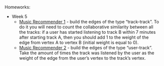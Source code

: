 Homeworks:
* Week 5
  * [Music Recommender 1](https://github.com/badzhafarov/Coursera-Big-Data-for-Data-Engineers/blob/master/Big%20Data%20Analysis/recommender1.ipynb) - build the edges of the type “track-track”. To do it you will need to count the collaborative similarity between all the tracks: if a user has started listening to track B within 7 minutes after starting track A, then you should add 1 to the weight of the edge from vertex A to vertex B (initial weight is equal to 0).
  * [Music Recommender 2](https://github.com/badzhafarov/Coursera-Big-Data-for-Data-Engineers/blob/master/Big%20Data%20Analysis/recommender2.ipynb) - build the edges of the type “user-track”. Take the amount of times the track was listened by the user as the weight of the edge from the user’s vertex to the track’s vertex.
